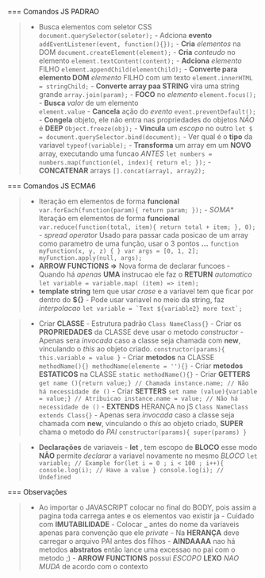 === Comandos JS PADRAO
  > - Busca elementos com seletor CSS
    ```
    document.querySelector(seletor);
    ```
    - Adciona **evento**
    ```
    addEventListener(event, function(){});
    ```
    - **Cria** _elementos_ na DOM
    ```
    document.createElement(element);
    ```
    - **Cria** _conteudo_ no elemento
    ```
    element.textContent(content);
    ```
    - **Adciona** _elemento_ FILHO
    ```
    element.appendChild(elementChild);
    ```
    - **Converte para elemento DOM** _elemento_ FILHO com um texto
    ```
    element.innerHTML = stringChild;
    ```
    - **Converte array paa STRING** vira uma string grande
    ```
    array.join(param);
    ```
    - **FOCO** no _elemento_
    ```
    element.focus();
    ```
    - **Busca** _valor_ de um elemento  
    ```
    element.value
    ```
    - **Cancela** ação do _evento_
    ```
    event.preventDefault();
    ```
    - **Congela** objeto, ele não entra nas propriedades do objetos _NÃO_ é **DEEP**
    ```
    Object.freeze(obj);
    ```
    - **Vincula** um _escopo_ no outro
    ```
      let $ = document.querySelector.bind(document);
    ```
    - Ver qual é o **tipo** da variavel
    ```
    typeof(variable);
    ```
    - **Transforma** um array em um **NOVO** array, executando uma funcao _ANTES_
    ```
    let numbers = numbers.map(function(el, index){
      return el;
     });
    ```
    - **CONCATENAR** arrays
    ```
    [].concat(array1, array2);
    ```

=== Comandos JS ECMA6
  > - Iteração em elementos de forma **funcional**
    ```
    var.forEach(function(param){
    return param;
    });
    ```
    - *SOMA** Iteração em elementos de forma **funcional**
    ```
    var.reduce(function(total, item){
    return total + item;
    }, 0);
    ```
    - _spread operator_ Usado para passar cada posicao de um array como parametro de uma função, usar o 3 pontos **...**
    ```
    function myFunction(x, y, z) { }
    var args = [0, 1, 2];
    myFunction.apply(null, args);
    ```
  > - **ARROW FUNCTIONS =>** Nova forma de declarar funcoes
      - Quando há _apenas_ **UMA** instrucao ele faz o **RETURN** _automatico_
    ```
    let variable = variable.map( (item) => item);
    ```
  > - **template string** tem que usar _crase_ e a variavel tem que ficar por dentro do **${}**
      - Pode usar variavel no meio da string, faz _interpolacao_
    ```
    let variable = `Text ${variable2} more text`;
    ```

  > - Criar **CLASSE**
      - Estrutura padrão
      ```
      Class NameClass{}
      ```
      - Criar os **PROPRIEDADES** da CLASSE deve usar o metodo _constructor_
        - Apenas sera _invocada_ caso a classe seja chamada com **new**, vinculando o _this_ ao objeto criado.
          ```
          constructor(params){ this.variable = value }
          ```
      - Criar **metodos** na CLASSE
      ```
      methodName(){}
      methodName(elemente = ''){}
      ```
      - Criar **metodos ESTATICOS** na CLASSE
      ```
      static methodName(){}
      ```
      - Criar **GETTERS**
      ```
      get name (){return value;}
      // Chamada
        instance.name; // Não há necessidade de ()
      ```
      - Criar **SETTERS**
      ```
      set name (value){variable = value;}
      // Atribuicao
        instance.name = value; // Não há necessidade de ()
      ```
      - **EXTENDS** HERANÇA no jS
      ```
      Class NameClass extends Class{}
      ```
      - Apenas sera _invocada_ caso a classe seja chamada com **new**, vinculando o _this_ ao objeto criado, **SUPER** chama o metodo do _PAI_
        ```
        constructor(params){ super(params) }
        ```

  > - **Declarações** de variaveis
      - **let** , tem escopo de **BLOCO** esse modo **NÃO** permite _declarar_ a variavel novamente no mesmo _BLOCO_
      ```
      let variable;
      // Example
      for(let i = 0 ; i < 100 ; i++){
        console.log(i); // Have a value
      }
      console.log(i); // Undefined
      ```


=== Observações
  > - Ao importar o JAVASCRIPT colocar no final do BODY, pois assim a pagina toda carrega antes e os elementos vao existir ja
    - Cuidado com **IMUTABILIDADE**
    - Colocar _ antes do nome da variaveis apenas para convenção que ele _private_
    - Na **HERANÇA** deve carregar o arquivo PAI antes dos filhos
    - **AINDAAAA** nao há metodos **abstratos** então lance uma excessao no pai com o metodo ;)
    - **ARROW FUNCTIONS** possui _ESCOPO_ **LEXO** _NAO MUDA_ de acordo com o contexto
